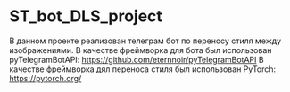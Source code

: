 # ST_bot_DLS_project
В данном проекте реализован телеграм бот по переносу стиля между изображениями.
В качестве фреймворка для бота был использован pyTelegramBotAPI: https://github.com/eternnoir/pyTelegramBotAPI
В качестве фреймворка дял переноса стиля был использован PyTorch: https://pytorch.org/

